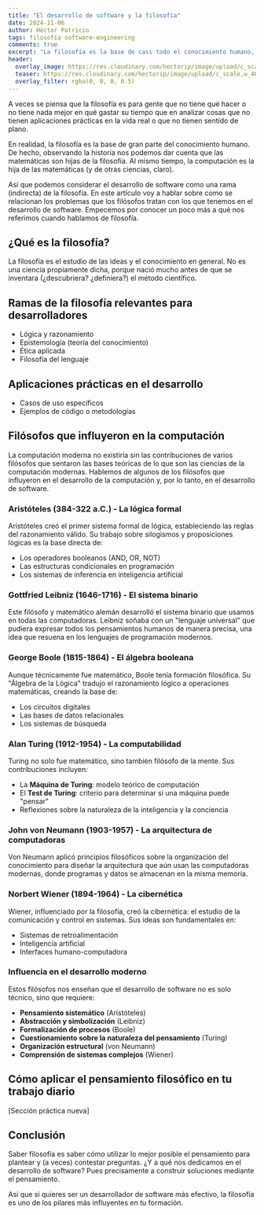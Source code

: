 ```yaml
---
title: "El desarrollo de software y la filosofía"
date: 2024-11-06
author: Héctor Patricio
tags: filosofía software-engineering
comments: true
excerpt: "La filosofía es la base de casi todo el conocimiento humano, hablemos de ella y de las relaciones directas que tiene con el desarrollo de software."
header:
  overlay_image: https://res.cloudinary.com/hectorip/image/upload/c_scale,w_1400/v1747718313/mariola-grobelska-EJBwRJZMOCQ-unsplash_rugsm8.jpg
  teaser: https://res.cloudinary.com/hectorip/image/upload/c_scale,w_400/v1747718313/mariola-grobelska-EJBwRJZMOCQ-unsplash_rugsm8.jpg
  overlay_filter: rgba(0, 0, 0, 0.5)
---
```


A veces se piensa que la filosofía es para gente que no tiene qué hacer o
no tiene nada mejor en qué gastar su tiempo que en analizar cosas que no
tienen aplicaciones prácticas en la vida real o que no tienen sentido de
plano.

En realidad, la filosofía es la base de gran parte del conocimiento
humano. De hecho, observando la historia nos podemos dar cuenta que las
matemáticas son hijas de la filosofía. Al mismo tiempo, la computación
es la hija de las matemáticas (y de otras ciencias, claro).

Así que podemos considerar el desarrollo de software como una rama (indirecta)
de la filosofía. En este artículo voy a hablar sobre como se
relacionan los problemas que los filósofos tratan con los que
tenemos en el desarrollo de software. Empecemos por conocer un poco más
a qué nos referimos cuando hablamos de filosofía.

## ¿Qué es la filosofía?

La filosofía es el estudio de las ideas y el conocimiento en general. No es
una ciencia propiamente dicha, porque nació mucho antes de que se
inventara (¿descubriera? ¿definiera?) el método científico.

## Ramas de la filosofía relevantes para desarrolladores
- Lógica y razonamiento
- Epistemología (teoría del conocimiento)
- Ética aplicada
- Filosofía del lenguaje

## Aplicaciones prácticas en el desarrollo
- Casos de uso específicos
- Ejemplos de código o metodologías

## Filósofos que influyeron en la computación

La computación moderna no existiría sin las contribuciones de varios filósofos que sentaron
las bases teóricas de lo que son las ciencias de la computación modernas. Hablemos de algunos
de los filósofos que influyeron en el desarrollo de la computación y, por lo tanto, en el
desarrollo de software.

### Aristóteles (384-322 a.C.) - La lógica formal

Aristóteles creó el primer sistema formal de lógica, estableciendo las reglas del razonamiento válido. Su trabajo sobre silogismos y proposiciones lógicas es la base directa de:
- Los operadores booleanos (AND, OR, NOT)
- Las estructuras condicionales en programación
- Los sistemas de inferencia en inteligencia artificial

### Gottfried Leibniz (1646-1716) - El sistema binario

Este filósofo y matemático alemán desarrolló el sistema binario que usamos en todas las computadoras. Leibniz soñaba con un "lenguaje universal" que pudiera expresar todos los pensamientos humanos de manera precisa, una idea que resuena en los lenguajes de programación modernos.

### George Boole (1815-1864) - El álgebra booleana

Aunque técnicamente fue matemático, Boole tenía formación filosófica. Su "Álgebra de la Lógica" tradujo el razonamiento lógico a operaciones matemáticas, creando la base de:
- Los circuitos digitales
- Las bases de datos relacionales
- Los sistemas de búsqueda

### Alan Turing (1912-1954) - La computabilidad

Turing no solo fue matemático, sino también filósofo de la mente. Sus contribuciones incluyen:
- La **Máquina de Turing**: modelo teórico de computación
- El **Test de Turing**: criterio para determinar si una máquina puede "pensar"
- Reflexiones sobre la naturaleza de la inteligencia y la conciencia

### John von Neumann (1903-1957) - La arquitectura de computadoras

Von Neumann aplicó principios filosóficos sobre la organización del conocimiento para diseñar la arquitectura que aún usan las computadoras modernas, donde programas y datos se almacenan en la misma memoria.

### Norbert Wiener (1894-1964) - La cibernética

Wiener, influenciado por la filosofía, creó la cibernética: el estudio de la comunicación y control en sistemas. Sus ideas son fundamentales en:
- Sistemas de retroalimentación
- Inteligencia artificial
- Interfaces humano-computadora

### Influencia en el desarrollo moderno

Estos filósofos nos enseñan que el desarrollo de software no es solo técnico, sino que requiere:
- **Pensamiento sistemático** (Aristóteles)
- **Abstracción y simbolización** (Leibniz)
- **Formalización de procesos** (Boole)
- **Cuestionamiento sobre la naturaleza del pensamiento** (Turing)
- **Organización estructural** (von Neumann)
- **Comprensión de sistemas complejos** (Wiener)

## Cómo aplicar el pensamiento filosófico en tu trabajo diario
[Sección práctica nueva]

## Conclusión

Saber filosofía es saber cómo utilizar lo mejor posible el pensamiento para plantear
y (a veces) contestar preguntas. ¿Y a qué nos dedicamos en el desarrollo de software?
Pues precisamente a construir soluciones mediante el pensamiento.

Así que si quieres ser un desarrollador de software más efectivo, la filosofía es 
uno de los pilares más influyentes en tu formación.
